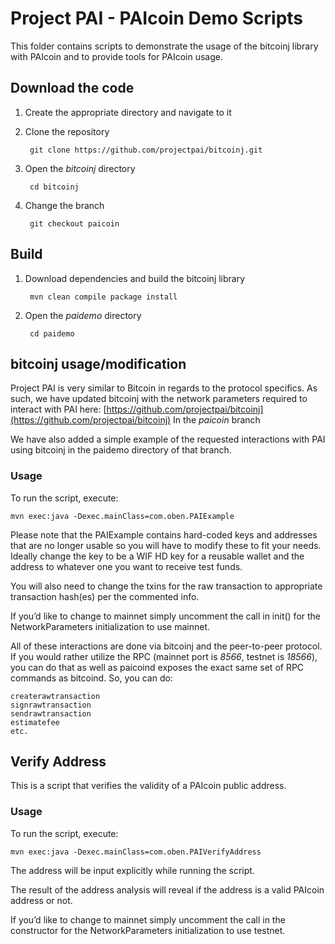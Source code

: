 # Project PAI - PAIcoin Demo Scripts

This folder contains scripts to demonstrate the usage of the bitcoinj library with PAIcoin and to provide tools for PAIcoin usage.

## Download the code

1. Create the appropriate directory and navigate to it
2. Clone the repository

        git clone https://github.com/projectpai/bitcoinj.git
   
3. Open the *bitcoinj* directory

        cd bitcoinj
   
4. Change the branch

        git checkout paicoin


## Build

1. Download dependencies and build the bitcoinj library

        mvn clean compile package install
   
2. Open the *paidemo* directory

        cd paidemo


## bitcoinj usage/modification

Project PAI is very similar to Bitcoin in regards to the protocol specifics. As such, we have updated bitcoinj with the network parameters required to interact with PAI here:
[https://github.com/projectpai/bitcoinj](https://github.com/projectpai/bitcoinj)
In the *paicoin* branch

We have also added a simple example of the requested interactions with PAI using bitcoinj in the paidemo directory of that branch.

### Usage

To run the script, execute:

    mvn exec:java -Dexec.mainClass=com.oben.PAIExample

Please note that the PAIExample contains hard-coded keys and addresses that are no longer usable so you will have to modify these to fit your needs. Ideally change the key to be a WIF
HD key for a reusable wallet and the address to whatever one you want to receive test funds.

You will also need to change the txins for the raw transaction to appropriate transaction hash(es) per the commented info.

If you’d like to change to mainnet simply uncomment the call in init() for the NetworkParameters initialization to use mainnet.

All of these interactions are done via bitcoinj and the peer-to-peer protocol. If you would rather utilize the RPC (mainnet port is *8566*, testnet is *18566*), you can do that as well as paicoind exposes the exact same set of RPC commands as bitcoind. So, you can do:

    createrawtransaction
    signrawtransaction
    sendrawtransaction
    estimatefee
    etc.

## Verify Address

This is a script that verifies the validity of a PAIcoin public address.

### Usage

To run the script, execute:

    mvn exec:java -Dexec.mainClass=com.oben.PAIVerifyAddress

The address will be input explicitly while running the script.

The result of the address analysis will reveal if the address is a valid PAIcoin address or not.

If you’d like to change to mainnet simply uncomment the call in the constructor for the NetworkParameters initialization to use testnet.
